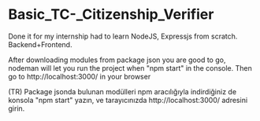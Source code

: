# Basic_TC-_Citizenship_Verifier
Done it for my internship had to learn NodeJS, Expressjs from scratch. Backend+Frontend.

After downloading modules from package json you are good to go, nodeman will let you run the project when "npm start" in the console.
Then go to http://localhost:3000/ in your browser

(TR) Package jsonda bulunan modülleri npm aracılığıyla indirdiğiniz de konsola "npm start" yazın,
ve tarayıcınızda http://localhost:3000/ adresini girin.
